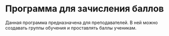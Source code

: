 # Программа для зачисления баллов

Данная программа предназначена для преподавателей. В ней можно создавать группы обучения и проставлять баллы ученикам.

